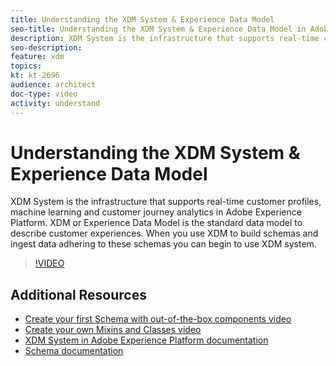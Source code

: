 ```yaml
---
title: Understanding the XDM System & Experience Data Model
seo-title: Understanding the XDM System & Experience Data Model in Adobe Experience Platform
description: XDM System is the infrastructure that supports real-time customer profiles, machine learning and customer journey analytics in Adobe Experience Platform. XDM or Experience Data Model is the standard data model to describe customer experiences. When you use XDM to build schemas and ingest data adhering to these schemas you can begin to use XDM system.
seo-description:
feature: xdm
topics:
kt: kt-2696
audience: architect
doc-type: video
activity: understand
---
```


# Understanding the XDM System & Experience Data Model

XDM System is the infrastructure that supports real-time customer profiles, machine learning and customer journey analytics in Adobe Experience Platform. XDM or Experience Data Model is the standard data model to describe customer experiences. When you use XDM to build schemas and ingest data adhering to these schemas you can begin to use XDM system.

>[!VIDEO](https://video.tv.adobe.com/v/27105?quality=12)

## Additional Resources

* [Create your first Schema with out-of-the-box components video](create-your-first-schema-with-out-of-the-box-components.md)
* [Create your own Mixins and Classes video](create-your-own-mixins-and-classes.md)
* [XDM System in Adobe Experience Platform documentation](https://www.adobe.io/apis/experienceplatform/home/xdm/xdmservices.html#!api-specification/markdown/narrative/technical_overview/schema_registry/xdm_system/xdm_system_in_experience_platform.md)
* [Schema documentation](https://www.adobe.io/apis/experienceplatform/home/xdm.html)

